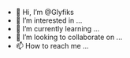 - 👋 Hi, I’m @Glyfiks
- 👀 I’m interested in ...
- 🌱 I’m currently learning ...
- 💞️ I’m looking to collaborate on ...
- 📫 How to reach me ...

<!---
Glyfiks/Glyfiks is a ✨ special ✨ repository because its `README.md` (this file) appears on your GitHub profile.
You can click the Preview link to take a look at your changes.
--->
